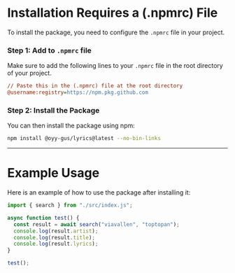 
# Installation Requires a (.npmrc) File

To install the package, you need to configure the `.npmrc` file in your project.

### Step 1: Add to `.npmrc` file
Make sure to add the following lines to your `.npmrc` file in the root directory of your project.

```ini
// Paste this in the (.npmrc) file at the root directory
@username:registry=https://npm.pkg.github.com
```

### Step 2: Install the Package

You can then install the package using npm:

```bash
npm install @oyy-gus/lyrics@latest --no-bin-links
```

---

# Example Usage

Here is an example of how to use the package after installing it:

```javascript
import { search } from "./src/index.js";

async function test() {
  const result = await search("viavallen", "toptopan");
  console.log(result.artist);
  console.log(result.title);
  console.log(result.lyrics);
}

test();
```

